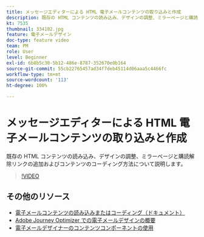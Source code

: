 ```yaml
---
title: メッセージエディターによる HTML 電子メールコンテンツの取り込みと作成
description: 既存の HTML コンテンツの読み込み、デザインの調整、ミラーページと購読解除リンクの追加およびコンテンツのコーディング方法について説明します。
kt: 7535
thumbnail: 334102.jpg
feature: 電子メールデザイン
doc-type: feature video
team: PM
role: User
level: Beginner
exl-id: 6b8b5c30-5b12-486e-8787-352670e0b164
source-git-commit: 55cb22765457ad34f7deb45114d06aaa5c4466fc
workflow-type: tm+mt
source-wordcount: '113'
ht-degree: 100%

---
```


# メッセージエディターによる HTML 電子メールコンテンツの取り込みと作成

既存の HTML コンテンツの読み込み、デザインの調整、ミラーページと購読解除リンクの追加およびコンテンツのコーディング方法について説明します。

>[!VIDEO](https://video.tv.adobe.com/v/334102?quality=12)

## その他のリソース

* [電子メールコンテンツの読み込みまたはコーディング（ドキュメント）](https://experienceleague.adobe.com/docs/journey-optimizer/using/create-messages/email-designer/existing-content.html?lang=ja)
* [Adobe Journey Optimizer での電子メールデザインの概要](https://experienceleague.adobe.com/docs/journey-optimizer/using/create-messages/email-designer/design-emails.html?lang=ja)
* [電子メールデザイナーのコンテンツコンポーネントの使用](https://experienceleague.adobe.com/docs/journey-optimizer/using/create-messages/email-designer/design-emails.html)
